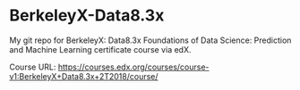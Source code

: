# BerkeleyX-Data8.3x
My git repo for BerkeleyX: Data8.3x Foundations of Data Science: Prediction and Machine Learning certificate course via edX.

Course URL: https://courses.edx.org/courses/course-v1:BerkeleyX+Data8.3x+2T2018/course/
